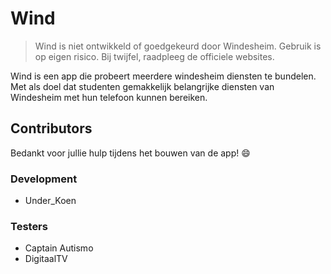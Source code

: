 # Wind
> Wind is niet ontwikkeld of goedgekeurd door Windesheim. Gebruik is op eigen risico. Bij twijfel, raadpleeg de officiele websites.

Wind is een app die probeert meerdere windesheim diensten te bundelen. 
Met als doel dat studenten gemakkelijk belangrijke diensten van Windesheim met hun telefoon kunnen bereiken.


## Contributors
Bedankt voor jullie hulp tijdens het bouwen van de app! 😄
### Development
- Under_Koen

### Testers
- Captain Autismo
- DigitaalTV
